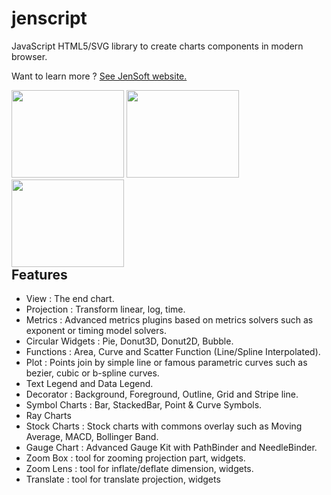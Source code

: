 # jenscript
JavaScript HTML5/SVG library to create charts components in modern browser.

Want to learn more ? [See JenSoft website.](https://www.jensoftapi.com/site/framework/jenscript)


<div style="float:left">
<img width="180" height="140" src="https://www.jensoftapi.com/site/WebViewRequest?group=overview&amp;view=pie&amp;width=800&amp;height=600" >
<img width="180" height="140" src="https://www.jensoftapi.com/site/WebViewRequest?group=overview&amp;view=donut3d&amp;width=800&amp;height=600" >
<img width="180" height="140" src="https://www.jensoftapi.com/site/WebViewRequest?group=overview&amp;view=donut2d&amp;width=800&amp;height=600" >

</div>


## Features

- View : The end chart.
- Projection : Transform linear, log, time.
- Metrics : Advanced metrics plugins based on metrics solvers such as exponent or timing model solvers.
- Circular Widgets : Pie, Donut3D, Donut2D, Bubble.
- Functions : Area, Curve and Scatter Function (Line/Spline Interpolated).
- Plot : Points join by simple line or famous parametric curves such as bezier, cubic or b-spline curves.
- Text Legend and Data Legend.
- Decorator : Background, Foreground, Outline, Grid and Stripe line.
- Symbol Charts : Bar, StackedBar, Point & Curve Symbols.
- Ray Charts
- Stock Charts : Stock charts with commons overlay such as Moving Average, MACD, Bollinger Band.
- Gauge Chart : Advanced Gauge Kit with PathBinder and NeedleBinder.
- Zoom Box :  tool for zooming projection part, widgets.
- Zoom Lens : tool for inflate/deflate dimension, widgets.
- Translate : tool for translate projection, widgets




